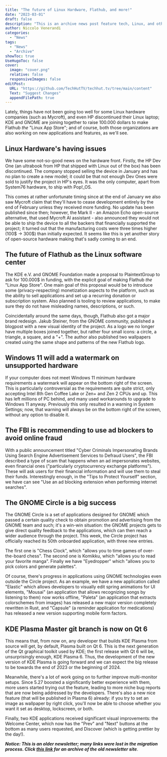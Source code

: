 ```yaml
---
title: "The future of Linux Hardware, Flathub, and more!"
date: "2023-03-01"
draft: false
description: "This is an archive news post feature tech, Linux, and other open-source news. This is an older article that was part of a migration. There will be missing images, broken links, and potentially other issues."
author: Niccolo Venerandi
categories:
  - "News"
tags:
  - "News"
  - "Archive"
showToc: true
UseHugoToc: false
cover:
  image: "cover.png"
  relative: false
  responsiveImages: false
editPost:
  URL: "https://github.com/TechHutTV/techhut.tv/tree/main/content"
  Text: "Suggest Changes"
  appendFilePath: true
---
```


Lately, things have not been going too well for some Linux hardware companies (such as Mycroft), and even HP discontinued their Linux laptop; KDE and GNOME are joining together to raise 100.000 dollars to make Flathub _the_ "Linux App Store"; and of course, both those organizations are also working on new applications and features, as we'll see.

## Linux Hardware's having issues

We have some not-so-good news on the hardware front. Firstly, the HP Dev One (an ultrabook from HP that shipped with Linux out of the box) has been discontinued. The company stopped selling the device in January and has no plan to create a new model; it could be that not enough Dev Ones were sold to justify the project in HP's eyes. It was the only computer, apart from System76 hardware, to ship with Pop!\_OS.

This comes at rather unfortunate timing since at the end of January we also saw Mycroft claim that they'll have to cease development entirely by the end of February unless they received more funding. No update has been published since then; however, the Mark II - an Amazon Echo open-source alternative, that used Mycroft AI assistant - also announced they would not be able to ship the device to all the backers that financially supported the project; it turned out that the manufacturing costs were three times higher (100$ → 300$) than initially expected. It seems like this is yet another story of open-source hardware making that's sadly coming to an end.

## The future of Flathub as the Linux software center

The KDE e.V. and GNOME Foundation made a proposal to PlaintextGroup to ask for 100.000$ in funding, with the explicit goal of making Flathub _the_ "Linux App Store". One main goal of this proposal would be to introduce some (privacy-respecting) monetization aspects to the platform, such as the ability to sell applications and set up a recurring donation or subscription system. Also planned is tooling to review applications, to make sure they do not have misleading names, descriptions, or such.

Coincidentally around the same days, though, Flathub also got a major brand redesign. Jakub Steiner, from the GNOME community, published a blogpost with a new visual identity of the project. As a logo we no longer have multiple boxes joined together, but rather four small icons: a circle, a triangle, a square, and a "+". The author also published two wallpapers created using the same shape and patterns of the new Flathub logo.

## Windows 11 will add a watermark on unsupported hardware

If your computer does not meet Windows 11 minimum hardware requirements a watermark will appear on the bottom right of the screen. This is particularly controversial as the requirements are quite strict, only accepting Intel 8th Gen Coffee Lake or Zen+ and Zen 2 CPUs and up. This has left millions of PC behind, and many used workarounds to upgrade to Windows 11 anyway. Previously this only resulted in a warning in System Settings; now, that warning will always be on the bottom right of the screen, without any option to disable it.

## The FBI is recommending to use ad blockers to avoid online fraud

With a public announcement titled "Cyber Criminals Impersonating Brands Using Search Engine Advertisement Services to Defraud Users", the FBI described a type of scam that happens when an ad impersonates websites, even financial ones ("particularly cryptocurrency exchange platforms"). These will ask users for their financial information and will use them to steal their funds. Interestingly enough, in the "Tips to Protect Yourself" section, we have can see "Use an ad blocking extension when performing internet searches".

## The GNOME Circle is a big success

The GNOME Circle is a set of applications designed for GNOME which passed a certain quality check to obtain promotion and advertising from the GNOME team and such; it's a win-win situation: the GNOME projects gets to give direct quality feedback to the applications, which can then reach a wider audience through the project. This week, the Circle project has officially reached its 50th onboarded application, with three new entries.

The first one is "Chess Clock", which "allows you to time games of over-the-board chess". The second one is Komikku, which "allows you to read your favorite manga". Finally we have "Eyedropper" which "allows you to pick colors and generate palettes".

Of course, there's progress in applications using GNOME technologies even outside the Circle project. As an example, we have a new application called "Elastic" which allows developers to visually edit spring animations for UI elements, "Mousai" (an application that allows recognizing songs by listening to them) now works offline, "Paleta" (an application that extracts colorschemes from images) has released a new major version completely rewritten in Rust, and "Capsule" (a reminder application for medications) has released a new version supporting mobile form factors.

## KDE Plasma Master git branch is now on Qt 6

This means that, from now on, any developer that builds KDE Plasma from source will get, by default, Plasma built on Qt 6. This is the next generation of the Qt graphical toolkit used by KDE; the first release with Qt 6 will be, unsurprisingly enough, KDE Plasma 6. Thus, the development of the new version of KDE Plasma is going forward and we can expect the big release to be towards the end of 2023 or the beginning of 2024.

Meanwhile, there's a lot of work going on to further improve multi-monitor setups. Since 5.27 boosted a significantly better experience with them, more users started trying out the feature, leading to more niche bug reports that are now being addressed by the developers. There's also a new nice feature (that will be published in Plasma 6) already: if you try to set an image as wallpaper by right click, you'll now be able to choose whether you want it set as desktop, lockscreen, or both.

Finally, two KDE applications received significant visual improvements: the Welcome Center, which now has the "Prev" and "Next" buttons at the bottom as many users requested, and Discover (which is getting prettier by the day!).

**_Notice: This is an older newsletter; many links were lost in the migration process. Click [this link](https://archive.techhut.tv/) for an archive of the old newsletter site_**.
